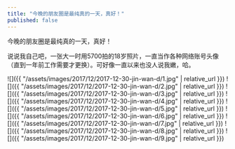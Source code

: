 ```yaml
---
title: "今晚的朋友圈是最纯真的一天，真好！"
published: false
---
```

今晚的朋友圈是最纯真的一天，真好！

说说我自己吧，一张大一时用5700拍的18岁照片，一直当作各种网络账号头像（直到一年前工作需要才更换）。可好像一直以来也没人说我嫩，哈。



![]({{ "/assets/images/2017/12/2017-12-30-jin-wan-d/1.jpg" | relative_url }})
![]({{ "/assets/images/2017/12/2017-12-30-jin-wan-d/2.jpg" | relative_url }})
![]({{ "/assets/images/2017/12/2017-12-30-jin-wan-d/3.jpg" | relative_url }})
![]({{ "/assets/images/2017/12/2017-12-30-jin-wan-d/4.jpg" | relative_url }})
![]({{ "/assets/images/2017/12/2017-12-30-jin-wan-d/5.jpg" | relative_url }})
![]({{ "/assets/images/2017/12/2017-12-30-jin-wan-d/6.jpg" | relative_url }})
![]({{ "/assets/images/2017/12/2017-12-30-jin-wan-d/7.jpg" | relative_url }})
![]({{ "/assets/images/2017/12/2017-12-30-jin-wan-d/8.jpg" | relative_url }})
![]({{ "/assets/images/2017/12/2017-12-30-jin-wan-d/9.jpg" | relative_url }})
